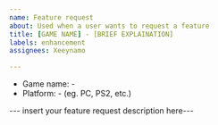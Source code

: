 ```yaml
---
name: Feature request
about: Used when a user wants to request a feature
title: [GAME NAME] - [BRIEF EXPLAINATION]
labels: enhancement
assignees: Xeeynamo

---
```


* Game name: -
* Platform: - (eg. PC, PS2, etc.)

--- insert your feature request description here---
